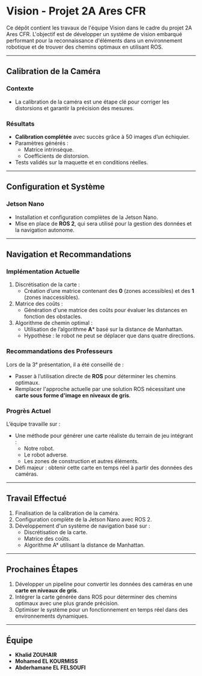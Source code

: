 # Vision - Projet 2A Ares CFR

Ce dépôt contient les travaux de l'équipe Vision dans le cadre du projet 2A Ares CFR. L'objectif est de développer un système de vision embarqué performant pour la reconnaissance d'éléments dans un environnement robotique et de trouver des chemins optimaux en utilisant ROS.

---

##  **Calibration de la Caméra**

### **Contexte**
- La calibration de la caméra est une étape clé pour corriger les distorsions et garantir la précision des mesures.

### **Résultats**
- **Calibration complétée** avec succès grâce à 50 images d’un échiquier.
- Paramètres générés :
  - Matrice intrinsèque.
  - Coefficients de distorsion.
- Tests validés sur la maquette et en conditions réelles.

---

##  **Configuration et Système**

### **Jetson Nano**
- Installation et configuration complètes de la Jetson Nano.
- Mise en place de **ROS 2**, qui sera utilisé pour la gestion des données et la navigation autonome.

---

## **Navigation et Recommandations**

### **Implémentation Actuelle**
1. Discrétisation de la carte :
   - Création d’une matrice contenant des **0** (zones accessibles) et des **1** (zones inaccessibles).
2. Matrice des coûts :
   - Génération d'une matrice des coûts pour évaluer les distances en fonction des obstacles.
3. Algorithme de chemin optimal :
   - Utilisation de l’algorithme **A*** basé sur la distance de Manhattan.
   - Hypothèse : le robot ne peut se déplacer que dans quatre directions.

### **Recommandations des Professeurs**
Lors de la 3ᵉ présentation, il a été conseillé de :
- Passer à l’utilisation directe de **ROS** pour déterminer les chemins optimaux.
- Remplacer l'approche actuelle par une solution ROS nécessitant une **carte sous forme d'image en niveaux de gris**.

### **Progrès Actuel**
L’équipe travaille sur :
- Une méthode pour générer une carte réaliste du terrain de jeu intégrant :
  - Notre robot.
  - Le robot adverse.
  - Les zones de construction et autres éléments.
- Défi majeur : obtenir cette carte en temps réel à partir des données des caméras.

---

##  **Travail Effectué**

1. Finalisation de la calibration de la caméra.
2. Configuration complète de la Jetson Nano avec ROS 2.
3. Développement d'un système de navigation basé sur :
   - Discrétisation de la carte.
   - Matrice des coûts.
   - Algorithme A* utilisant la distance de Manhattan.

---

##  **Prochaines Étapes**

1. Développer un pipeline pour convertir les données des caméras en une **carte en niveaux de gris**.
2. Intégrer la carte générée dans ROS pour déterminer des chemins optimaux avec une plus grande précision.
3. Optimiser le système pour un fonctionnement en temps réel dans des environnements dynamiques.

---

##  **Équipe**
- **Khalid ZOUHAIR**
- **Mohamed EL KOURMISS**
- **Abderhamane EL FELSOUFI**


